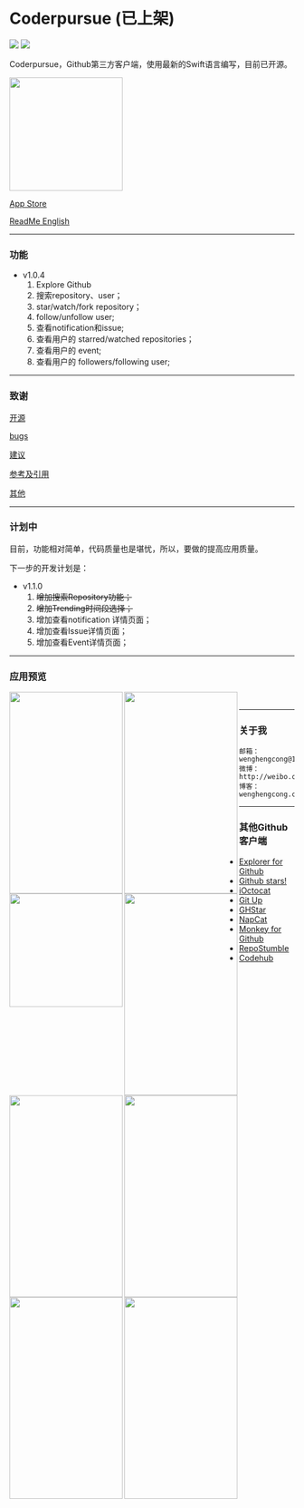# Coderpursue (已上架)

[![](https://img.shields.io/badge/version-1.0.4-red.svg)](https://github.com/wenghengcong/Coderpursue/releases/tag/1.0.1)
[![](https://img.shields.io/badge/swift-3.0-green.svg)](https://developer.apple.com/swift/)

Coderpursue，Github第三方客户端，使用最新的Swift语言编写，目前已开源。

<a href="url"><img src="https://github.com/wenghengcong/Coderpursue/blob/master/other/Screen%20Shot%202016-03-24%20at%208.25.36%20AM.png" height="200" width="200" ></a>

[App Store](https://itunes.apple.com/cn/app/coderpursue/id1094338006?l=en&mt=8)

[ReadMe English](https://github.com/wenghengcong/Coderpursue/blob/developer/README_En.md)  
  
***

### 功能

- v1.0.4
  1. Explore Github
  2. 搜索repository、user；
  3. star/watch/fork repository；
  4. follow/unfollow user;
  5. 查看notification和issue;
  6. 查看用户的 starred/watched repositories；
  7. 查看用户的 event;
  8. 查看用户的 followers/following user;

***
  
### 致谢

 [开源](https://github.com/wenghengcong/Coderpursue/blob/developer/doc/opensource.md)
 
 [bugs](https://github.com/wenghengcong/Coderpursue/blob/developer/doc/bugs.md)
 
 [建议](https://github.com/wenghengcong/Coderpursue/blob/developer/doc/suggestion.md)
 
 [参考及引用](https://github.com/wenghengcong/Coderpursue/blob/developer/doc/reference.md)
 
 [其他](https://github.com/wenghengcong/Coderpursue/blob/developer/doc/other.md) 
 
 ***
  
### 计划中

目前，功能相对简单，代码质量也是堪忧，所以，要做的提高应用质量。

下一步的开发计划是：

- v1.1.0
  1. ~~增加搜索Repository功能；~~
  2. ~~增加Trending时间段选择；~~
  3. 增加查看notification 详情页面；
  4. 增加查看Issue详情页面；
  5. 增加查看Event详情页面；

***

### 应用预览

<a href="url"><img src="https://github.com/wenghengcong/Coderpursue/blob/master/screenshot%2Fversion1.0%2Fpreview%2FIMG_1417.PNG" align="left" height="356" width="200" ></a>

<a href="url"><img src="https://github.com/wenghengcong/Coderpursue/blob/master/screenshot%2Fversion1.0%2Fpreview%2FIMG_1418.PNG" align="left" height="356" width="200" ></a>

<a href="url"><img src="https://github.com/wenghengcong/Coderpursue/blob/master/screenshot%2Fversion1.0%2Fpreview%2FIMG_1419.PNG" align="left" height="200" width="200" ></a>

<a href="url"><img src="https://github.com/wenghengcong/Coderpursue/blob/master/screenshot%2Fversion1.0%2Fpreview%2FIMG_1420.PNG" align="left" height="356" width="200" ></a>

<a href="url"><img src="https://github.com/wenghengcong/Coderpursue/blob/master/screenshot%2Fversion1.0%2Fpreview%2FIMG_1421.PNG" align="left" height="356" width="200" ></a>

<a href="url"><img src="https://github.com/wenghengcong/Coderpursue/blob/master/screenshot%2Fversion1.0%2Fpreview%2FIMG_1422.PNG" align="left" height="356" width="200" ></a>

<a href="url"><img src="https://github.com/wenghengcong/Coderpursue/blob/master/screenshot%2Fversion1.0%2Fpreview%2FIMG_1423.PNG" align="left" height="356" width="200" ></a>

<a href="url"><img src="https://github.com/wenghengcong/Coderpursue/blob/master/screenshot%2Fversion1.0%2Fpreview%2FIMG_1424.PNG" align="left" height="356" width="200" ></a>

<br />
  
***


### 关于我
	邮箱：wenghengcong@163.com
	微博：http://weibo.com/1820994470
	博客：wenghengcong.com

	
***

### 其他Github客户端

  - [Explorer for Github](https://itunes.apple.com/cn/app/explorer-for-github/id1032918575?l=en&mt=8)
  - [Github stars!](https://itunes.apple.com/cn/app/github-stars!-push-notifications/id856357021?l=en&mt=8)
  - [iOctocat](https://itunes.apple.com/cn/app/ioctocat-mobile-client-for/id669642611?l=en&mt=8)
  - [Git Up](https://itunes.apple.com/cn/app/git-up-whats-hot-on-github/id727039913?l=en&mt=8)
  - [GHStar](https://itunes.apple.com/cn/app/ghstar-github-client-for-browsing/id928868242?l=en&mt=8)
  - [NapCat](https://itunes.apple.com/cn/app/napcat-github-client-for-open/id606238223?l=en&mt=8)
  - [Monkey for Github](https://itunes.apple.com/cn/app/monkey-for-github/id1003765407?l=en&mt=8)
  - [RepoStumble](https://itunes.apple.com/cn/app/repostumble-discover-githubs/id761416981?l=en&mt=8)
  - [Codehub](https://itunes.apple.com/cn/app/codehub-a-client-for-github/id707173885?l=en&mt=8)
